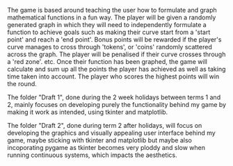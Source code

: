 The game is based around teaching the user how to formulate and graph mathematical functions in a fun way. The player will be given a randomly generated graph in which they will need to independently formulate a function to achieve goals such as making their curve start from a 'start point' and reach a 'end point'. Bonus points will be rewarded if the player's curve manages to cross through 'tokens', or 'coins' randomly scattered across the graph. The player will be penalised if their curve crosses through a 'red zone'. etc. Once their function has been graphed, the game will calculate and sum up all the points the player has achieved as well as taking time taken into account. The player who scores the highest points will win the round. 

The folder "Draft 1", done during the 2 week holidays between terms 1 and 2, mainly focuses on developing purely the functionality behind my game by making it work as intended, using tkinter and matplotlib. 

The folder "Draft 2", done during term 2 after holidays, will focus on developing the graphics and visually appealing user interface behind my game, maybe sticking with tkinter and matplotlib but maybe also incoporating pygame as tkinter becomes very ploddy and slow when running continuous systems, which impacts the aesthetics.
